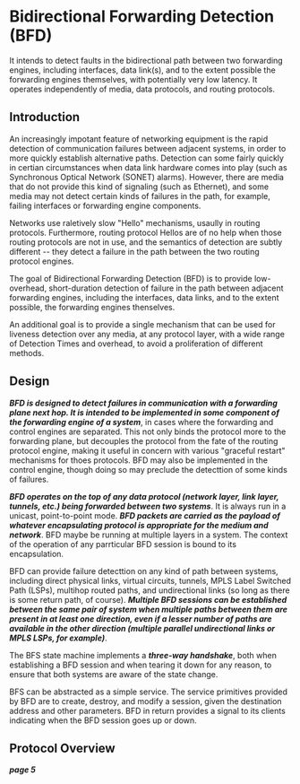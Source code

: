 # Bidirectional Forwarding Detection (BFD)
  It intends to detect faults in the bidirectional path between two forwarding engines, including interfaces, data link(s), and to the extent possible the forwarding engines themselves, with potentially very low latency. It operates independently of media, data protocols, and routing protocols.
  
## Introduction
  An increasingly impotant feature of networking equipment is the rapid detection of communication failures between adjacent systems, in order to more quickly establish alternative paths. Detection can some fairly quickly in certian circumstances when data link hardware comes into play (such as Synchronous Optical Network (SONET) alarms). However, there are media that do not provide this kind of signaling (such as Ethernet), and some media may not detect certain kinds of failures in the path, for example, failing interfaces or forwarding engine components.
  
  Networks use raletively slow "Hello" mechanisms, usaully in routing protocols. Furthermore, routing protocol Hellos are of no help when those routing protocols are not in use, and the semantics of detection are subtly different -- they detect a failure in the path between the two routing protocol engines.

  The goal of Bidirectional Forwarding Detection (BFD) is to provide low-overhead, short-duration detection of failure in the path between adjacent forwarding engines, including the interfaces, data links, and to the extent possible, the forwarding engines thenselves.
  
  An additional goal is to provide a single mechanism that can be used for liveness detection over any media, at any protocol layer, with a wide range of Detection Times and overhead, to avoid a proliferation of different methods.
  
## Design  
  **_BFD is designed to detect failures in communication with a forwarding plane next hop. It is intended to be implemented in some component of the forwarding engine of a system_**, in cases where the forwarding and control engines are separated. This not only binds the protocol more to the forwarding plane, but decouples the protocol from the fate of the routing protocol engine, making it useful in concern with various "graceful restart" mechanisms for thoes protocols. BFD may also be implemented in the control engine, though doing so may preclude the detecttion of some kinds of failures.
  
  **_BFD operates on the top of any data protocol (network layer, link layer, tunnels, etc.) being forwarded between two systems_**. It is always run in a unicast, point-to-point mode. **_BFD packets are carried as the payload of whatever encapsulating protocol is appropriate for the medium and network_**. BFD maybe be running at multiple layers in a system. The context of the operation of any parrticular BFD session is bound to its encapsulation.
  
  BFD can provide failure detecttion on any kind of path between systems, including direct physical links, virtual circuits, tunnels, MPLS Label Switched Path (LSPs), multihop routed paths, and undirectional links (so long as there is some return path, of course). **_Multiple BFD sessions can be established between the same pair of system when multiple paths between them are present in at least one direction, even if a lesser number of paths are available in the other direction (multiple parallel undirectional links or MPLS LSPs, for example)_**.
  
  The BFS state machine implements a **_three-way handshake_**, both when establishing a BFD session and when tearing it down for any reason, to ensure that both systems are aware of the state change.
  
  BFS can be abstracted as a simple service. The service primitives provided by BFD are to create, destroy, and modify a session, given the destination address and other parameters. BFD in return provides a signal to its clients indicating when the BFD session goes up or down.
  
## Protocol Overview  
  


































**_page 5_**
